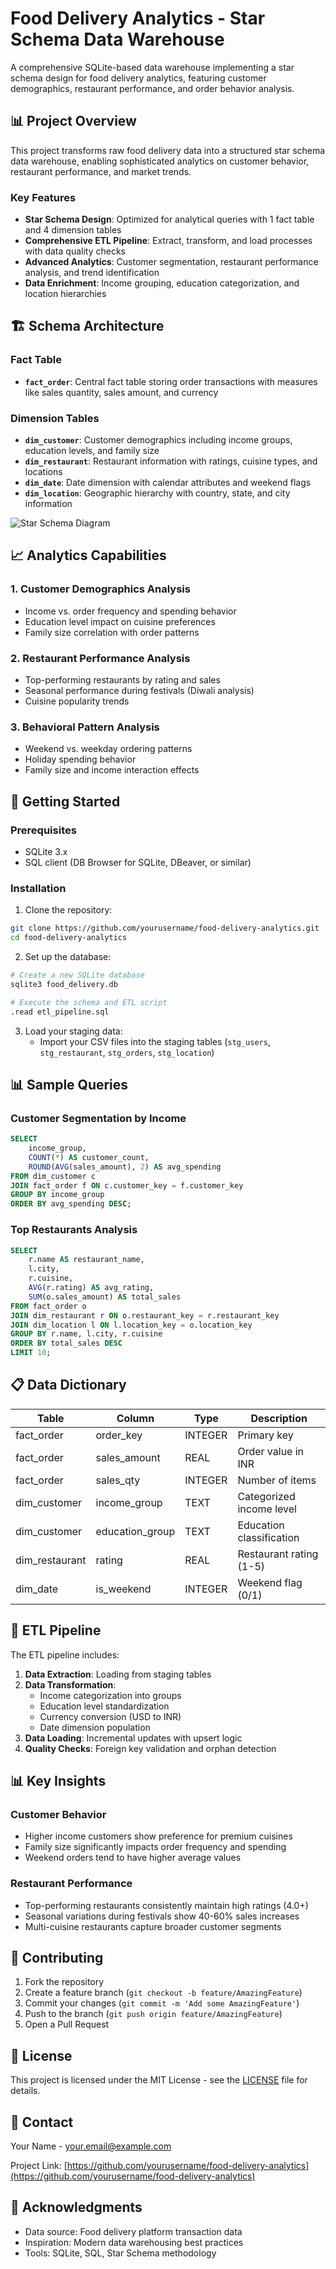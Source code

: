 # Food Delivery Analytics - Star Schema Data Warehouse

A comprehensive SQLite-based data warehouse implementing a star schema design for food delivery analytics, featuring customer demographics, restaurant performance, and order behavior analysis.

## 📊 Project Overview

This project transforms raw food delivery data into a structured star schema data warehouse, enabling sophisticated analytics on customer behavior, restaurant performance, and market trends.

### Key Features
- **Star Schema Design**: Optimized for analytical queries with 1 fact table and 4 dimension tables
- **Comprehensive ETL Pipeline**: Extract, transform, and load processes with data quality checks
- **Advanced Analytics**: Customer segmentation, restaurant performance analysis, and trend identification
- **Data Enrichment**: Income grouping, education categorization, and location hierarchies

## 🏗️ Schema Architecture

### Fact Table
- **`fact_order`**: Central fact table storing order transactions with measures like sales quantity, sales amount, and currency

### Dimension Tables
- **`dim_customer`**: Customer demographics including income groups, education levels, and family size
- **`dim_restaurant`**: Restaurant information with ratings, cuisine types, and locations
- **`dim_date`**: Date dimension with calendar attributes and weekend flags
- **`dim_location`**: Geographic hierarchy with country, state, and city information

![Star Schema Diagram](schema_diagram.png)

## 📈 Analytics Capabilities

### 1. Customer Demographics Analysis
- Income vs. order frequency and spending behavior
- Education level impact on cuisine preferences
- Family size correlation with order patterns

### 2. Restaurant Performance Analysis
- Top-performing restaurants by rating and sales
- Seasonal performance during festivals (Diwali analysis)
- Cuisine popularity trends

### 3. Behavioral Pattern Analysis
- Weekend vs. weekday ordering patterns
- Holiday spending behavior
- Family size and income interaction effects

## 🚀 Getting Started

### Prerequisites
- SQLite 3.x
- SQL client (DB Browser for SQLite, DBeaver, or similar)

### Installation

1. Clone the repository:
```bash
git clone https://github.com/yourusername/food-delivery-analytics.git
cd food-delivery-analytics
```

2. Set up the database:
```bash
# Create a new SQLite database
sqlite3 food_delivery.db

# Execute the schema and ETL script
.read etl_pipeline.sql
```

3. Load your staging data:
   - Import your CSV files into the staging tables (`stg_users`, `stg_restaurant`, `stg_orders`, `stg_location`)

## 📊 Sample Queries

### Customer Segmentation by Income
```sql
SELECT 
    income_group,
    COUNT(*) AS customer_count,
    ROUND(AVG(sales_amount), 2) AS avg_spending
FROM dim_customer c
JOIN fact_order f ON c.customer_key = f.customer_key
GROUP BY income_group
ORDER BY avg_spending DESC;
```

### Top Restaurants Analysis
```sql
SELECT
    r.name AS restaurant_name,
    l.city,
    r.cuisine,
    AVG(r.rating) AS avg_rating,
    SUM(o.sales_amount) AS total_sales
FROM fact_order o
JOIN dim_restaurant r ON o.restaurant_key = r.restaurant_key
JOIN dim_location l ON l.location_key = o.location_key
GROUP BY r.name, l.city, r.cuisine
ORDER BY total_sales DESC
LIMIT 10;
```

## 📋 Data Dictionary

| Table | Column | Type | Description |
|-------|--------|------|-------------|
| fact_order | order_key | INTEGER | Primary key |
| fact_order | sales_amount | REAL | Order value in INR |
| fact_order | sales_qty | INTEGER | Number of items |
| dim_customer | income_group | TEXT | Categorized income level |
| dim_customer | education_group | TEXT | Education classification |
| dim_restaurant | rating | REAL | Restaurant rating (1-5) |
| dim_date | is_weekend | INTEGER | Weekend flag (0/1) |

## 🔄 ETL Pipeline

The ETL pipeline includes:

1. **Data Extraction**: Loading from staging tables
2. **Data Transformation**: 
   - Income categorization into groups
   - Education level standardization
   - Currency conversion (USD to INR)
   - Date dimension population
3. **Data Loading**: Incremental updates with upsert logic
4. **Quality Checks**: Foreign key validation and orphan detection

## 📊 Key Insights

### Customer Behavior
- Higher income customers show preference for premium cuisines
- Family size significantly impacts order frequency and spending
- Weekend orders tend to have higher average values

### Restaurant Performance
- Top-performing restaurants consistently maintain high ratings (4.0+)
- Seasonal variations during festivals show 40-60% sales increases
- Multi-cuisine restaurants capture broader customer segments

## 🤝 Contributing

1. Fork the repository
2. Create a feature branch (`git checkout -b feature/AmazingFeature`)
3. Commit your changes (`git commit -m 'Add some AmazingFeature'`)
4. Push to the branch (`git push origin feature/AmazingFeature`)
5. Open a Pull Request

## 📄 License

This project is licensed under the MIT License - see the [LICENSE](LICENSE) file for details.

## 📧 Contact

Your Name - your.email@example.com

Project Link: [https://github.com/yourusername/food-delivery-analytics](https://github.com/yourusername/food-delivery-analytics)

## 🙏 Acknowledgments

- Data source: Food delivery platform transaction data
- Inspiration: Modern data warehousing best practices
- Tools: SQLite, SQL, Star Schema methodology
